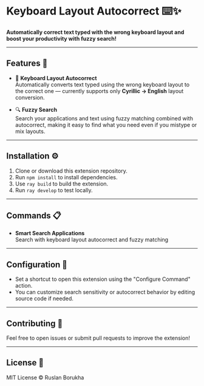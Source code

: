# Keyboard Layout Autocorrect ⌨️✨

**Automatically correct text typed with the wrong keyboard layout and boost your productivity with fuzzy search!**

---

## Features 🚀

- 🔄 **Keyboard Layout Autocorrect**  
  Automatically converts text typed using the wrong keyboard layout to the correct one — currently supports only **Cyrillic → English** layout conversion.

- 🔍 **Fuzzy Search**  
  Search your applications and text using fuzzy matching combined with autocorrect, making it easy to find what you need even if you mistype or mix layouts.

---

## Installation ⚙️

1. Clone or download this extension repository.
2. Run `npm install` to install dependencies.
3. Use `ray build` to build the extension.
4. Run `ray develop` to test locally.

---

## Commands 📋

- **Smart Search Applications**  
  Search with keyboard layout autocorrect and fuzzy matching

---

## Configuration 🔧

- Set a shortcut to open this extension using the "Configure Command" action.
- You can customize search sensitivity or autocorrect behavior by editing source code if needed.

---

## Contributing 🤝

Feel free to open issues or submit pull requests to improve the extension!

---

## License 📄

MIT License © Ruslan Borukha
